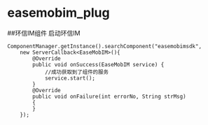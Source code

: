 # easemobim_plug
##环信IM组件
启动环信IM

    ComponentManager.getInstance().searchComponent("easemobimsdk", 
        new ServerCallback<EaseMobIM>(){
            @Override
            public void onSuccess(EaseMobIM service) {
                //成功获取到了组件的服务
                service.start();
            }
            @Override
            public void onFailure(int errorNo, String strMsg)                       
            {
            }
        });

